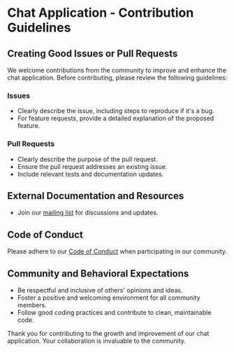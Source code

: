 # Chat Application - Contribution Guidelines

## Creating Good Issues or Pull Requests

We welcome contributions from the community to improve and enhance the chat application. Before contributing, please review the following guidelines:

### Issues

- Clearly describe the issue, including steps to reproduce if it's a bug.
- For feature requests, provide a detailed explanation of the proposed feature.

### Pull Requests

- Clearly describe the purpose of the pull request.
- Ensure the pull request addresses an existing issue.
- Include relevant tests and documentation updates.

## External Documentation and Resources

- Join our [mailing list](mailto:anasxdev@gmail.com) for discussions and updates.

## Code of Conduct

Please adhere to our [Code of Conduct](CODE_OF_CONDUCT.md) when participating in our community.

## Community and Behavioral Expectations

- Be respectful and inclusive of others' opinions and ideas.
- Foster a positive and welcoming environment for all community members.
- Follow good coding practices and contribute to clean, maintainable code.

Thank you for contributing to the growth and improvement of our chat application. Your collaboration is invaluable to the community.

